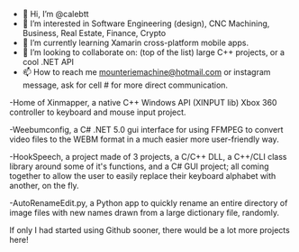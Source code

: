 - 👋 Hi, I’m @calebtt
- 👀 I’m interested in Software Engineering (design), CNC Machining, Business, Real Estate, Finance, Crypto
- 🌱 I’m currently learning Xamarin cross-platform mobile apps.
- 💞️ I’m looking to collaborate on: (top of the list) large C++ projects, or a cool .NET API
- 📫 How to reach me mounteriemachine@hotmail.com or instagram message, ask for cell # for more direct communication.

-Home of Xinmapper, a native C++ Windows API (XINPUT lib) Xbox 360 controller to keyboard and mouse input project.

-Weebumconfig, a C# .NET 5.0 gui interface for using FFMPEG to convert video files to the WEBM format in a much easier more user-friendly way.

-HookSpeech, a project made of 3 projects, a C/C++ DLL, a C++/CLI class library around some of it's functions, and a C# GUI project;
all coming together to allow the user to easily replace their keyboard alphabet with another, on the fly.

-AutoRenameEdit.py, a Python app to quickly rename an entire directory of image files with new names drawn from
a large dictionary file, randomly.


If only I had started using Github sooner, there would be a lot more projects here!

<!---
calebtt/calebtt is a ✨ special ✨ repository because its `README.md` (this file) appears on your GitHub profile.
You can click the Preview link to take a look at your changes.
--->
